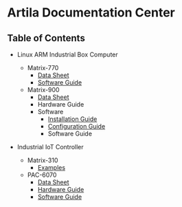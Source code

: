 # Artila Documentation Center

## Table of Contents
- Linux ARM Industrial Box Computer
    - Matrix-770
      - [Data Sheet](matrix770/datasheet.md)
      - [Software Guide](matrix770/software_guide.md)
    - Matrix-900
      - [Data Sheet](matrix900/datasheet.md)
      - Hardware Guide
      - Software
        - [Installation Guide](matrix900/installation.md)
        - [Configuration Guide](matrix900/configuration.md)
        - Software Guide
        
- Industrial IoT Controller
  - Matrix-310
      - [Examples](matrix310)
  - PAC-6070
      - [Data Sheet](pac6070/datasheet.md)
      - [Hardware Guide](pac6070/hardware_guide.md)
      - [Software Guide](pac6070/software_guide.md)